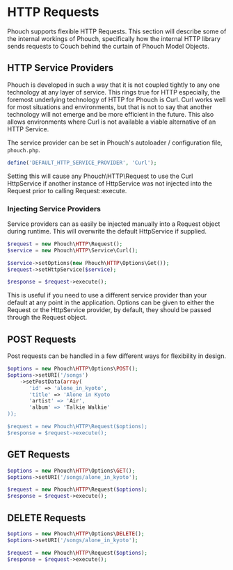 HTTP Requests
=====

Phouch supports flexible HTTP Requests. This section will describe some of the internal workings of Phouch, specifically how the internal HTTP library sends requests to Couch behind the curtain of Phouch Model Objects.

## HTTP Service Providers

Phouch is developed in such a way that it is not coupled tightly to any one technology at any layer of service. This rings true for HTTP especially, the foremost underlying technology of HTTP for Phouch is Curl. Curl works well for most situations and environments, but that is not to say that another technology will not emerge and be more efficient in the future. This also allows environments where Curl is not available a viable alternative of an HTTP Service.

The service provider can be set in Phouch's autoloader / configuration file, ```phouch.php```.

```php
define('DEFAULT_HTTP_SERVICE_PROVIDER', 'Curl');
```

Setting this will cause any Phouch\HTTP\Request to use the Curl HttpService if another instance of HttpService was not injected into the Request prior to calling Request::execute.

### Injecting Service Providers

Service providers can as easily be injected manually into a Request object during runtime. This will overwrite the default HttpService if supplied.

```php
$request = new Phouch\HTTP\Request();
$service = new Phouch\HTTP\Service\Curl();

$service->setOptions(new Phouch\HTTP\Options\Get());
$request->setHttpService($service);

$response = $request->execute();
```
This is useful if you need to use a different service provider than your default at any point in the application. Options can be given to either the Request or the HttpService provider, by default, they should be passed through the Request object.

## POST Requests

Post requests can be handled in a few different ways for flexibility in design.

```php
$options = new Phouch\HTTP\Options\POST();
$options->setURI('/songs')
    ->setPostData(array(
       'id' => 'alone_in_kyoto',
       'title' => 'Alone in Kyoto
       'artist' => 'Air',
       'album' => 'Talkie Walkie'
));

$request = new Phouch\HTTP\Request($options);
$response = $request->execute();
```

## GET Requests

```php
$options = new Phouch\HTTP\Options\GET();
$options->setURI('/songs/alone_in_kyoto');

$request = new Phouch\HTTP\Request($options);
$response = $request->execute();
```

## DELETE Requests

```php
$options = new Phouch\HTTP\Options\DELETE();
$options->setURI('/songs/alone_in_kyoto');

$request = new Phouch\HTTP\Request($options);
$response = $request->execute();
```
